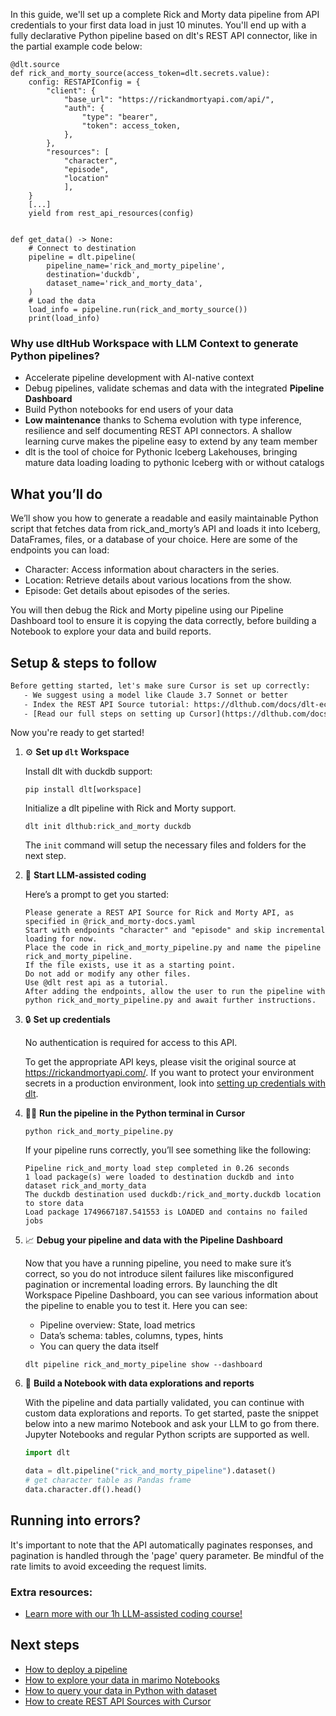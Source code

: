 In this guide, we'll set up a complete Rick and Morty data pipeline from API credentials to your first data load in just 10 minutes. You'll end up with a fully declarative Python pipeline based on dlt's REST API connector, like in the partial example code below:

```python-outcome
@dlt.source
def rick_and_morty_source(access_token=dlt.secrets.value):
    config: RESTAPIConfig = {
        "client": {
            "base_url": "https://rickandmortyapi.com/api/",
            "auth": {
                "type": "bearer",
                "token": access_token,
            },
        },
        "resources": [
            "character",
            "episode",
            "location"
            ],
    }
    [...]
    yield from rest_api_resources(config)


def get_data() -> None:
    # Connect to destination
    pipeline = dlt.pipeline(
        pipeline_name='rick_and_morty_pipeline',
        destination='duckdb',
        dataset_name='rick_and_morty_data', 
    )
    # Load the data
    load_info = pipeline.run(rick_and_morty_source())
    print(load_info) 
```

### Why use dltHub Workspace with LLM Context to generate Python pipelines?

- Accelerate pipeline development with AI-native context
- Debug pipelines, validate schemas and data with the integrated **Pipeline Dashboard**
- Build Python notebooks for end users of your data
- **Low maintenance** thanks to Schema evolution with type inference, resilience and self documenting REST API connectors. A shallow learning curve makes the pipeline easy to extend by any team member
- dlt is the tool of choice for Pythonic Iceberg Lakehouses, bringing mature data loading loading to pythonic Iceberg with or without catalogs

## What you’ll do

We’ll show you how to generate a readable and easily maintainable Python script that fetches data from rick_and_morty’s API and loads it into Iceberg, DataFrames, files, or a database of your choice. Here are some of the endpoints you can load:

- Character: Access information about characters in the series.
- Location: Retrieve details about various locations from the show.
- Episode: Get details about episodes of the series.

You will then debug the Rick and Morty pipeline using our Pipeline Dashboard tool to ensure it is copying the data correctly, before building a Notebook to explore your data and build reports.

## Setup & steps to follow

```default
Before getting started, let's make sure Cursor is set up correctly:
   - We suggest using a model like Claude 3.7 Sonnet or better
   - Index the REST API Source tutorial: https://dlthub.com/docs/dlt-ecosystem/verified-sources/rest_api/ and add it to context as **@dlt rest api**
   - [Read our full steps on setting up Cursor](https://dlthub.com/docs/dlt-ecosystem/llm-tooling/cursor-restapi#23-configuring-cursor-with-documentation)
```

Now you're ready to get started!

1. ⚙️ **Set up `dlt` Workspace**
    
    Install dlt with duckdb support:
    ```shell
    pip install dlt[workspace]
    ```

    Initialize a dlt pipeline with Rick and Morty support.
    ```shell
    dlt init dlthub:rick_and_morty duckdb
    ```

    The `init` command will setup the necessary files and folders for the next step.
    
2. 🤠 **Start LLM-assisted coding**
    
    Here’s a prompt to get you started:
    
    ```prompt
    Please generate a REST API Source for Rick and Morty API, as specified in @rick_and_morty-docs.yaml 
    Start with endpoints "character" and "episode" and skip incremental loading for now. 
    Place the code in rick_and_morty_pipeline.py and name the pipeline rick_and_morty_pipeline. 
    If the file exists, use it as a starting point. 
    Do not add or modify any other files. 
    Use @dlt rest api as a tutorial. 
    After adding the endpoints, allow the user to run the pipeline with python rick_and_morty_pipeline.py and await further instructions.
    ```

    
3. 🔒 **Set up credentials** 
    
    No authentication is required for access to this API.
    
    To get the appropriate API keys, please visit the original source at https://rickandmortyapi.com/.
    If you want to protect your environment secrets in a production environment, look into [setting up credentials with dlt](https://dlthub.com/docs/walkthroughs/add_credentials).
    
4. 🏃‍♀️ **Run the pipeline in the Python terminal in Cursor**
    
    ```shell
    python rick_and_morty_pipeline.py
    ```
    
    If your pipeline runs correctly, you’ll see something like the following:
    
    ```shell
    Pipeline rick_and_morty load step completed in 0.26 seconds
    1 load package(s) were loaded to destination duckdb and into dataset rick_and_morty_data
    The duckdb destination used duckdb:/rick_and_morty.duckdb location to store data
    Load package 1749667187.541553 is LOADED and contains no failed jobs
    ```
    
5. 📈 **Debug your pipeline and data with the Pipeline Dashboard**

    Now that you have a running pipeline, you need to make sure it’s correct, so you do not introduce silent failures like misconfigured pagination or incremental loading errors. By launching the dlt Workspace Pipeline Dashboard, you can see various information about the pipeline to enable you to test it. Here you can see:
    - Pipeline overview: State, load metrics
    - Data’s schema: tables, columns, types, hints
    - You can query the data itself
    
    ```shell
    dlt pipeline rick_and_morty_pipeline show --dashboard
    ```
    
6. 🐍 **Build a Notebook with data explorations and reports**

    With the pipeline and data partially validated, you can continue with custom data explorations and reports. To get started, paste the snippet below into a new marimo Notebook and ask your LLM to go from there. Jupyter Notebooks and regular Python scripts are supported as well.

    
    ```python
    import dlt

   data = dlt.pipeline("rick_and_morty_pipeline").dataset()
   # get character table as Pandas frame
   data.character.df().head()
    ```

## Running into errors?

It's important to note that the API automatically paginates responses, and pagination is handled through the 'page' query parameter. Be mindful of the rate limits to avoid exceeding the request limits.

### Extra resources:

- [Learn more with our 1h LLM-assisted coding course!](https://www.youtube.com/watch?v=GGid70rnJuM)

## Next steps

- [How to deploy a pipeline](https://dlthub.com/docs/walkthroughs/deploy-a-pipeline)
- [How to explore your data in marimo Notebooks](https://dlthub.com/docs/general-usage/dataset-access/marimo)
- [How to query your data in Python with dataset](https://dlthub.com/docs/general-usage/dataset-access/dataset)
- [How to create REST API Sources with Cursor](https://dlthub.com/docs/dlt-ecosystem/llm-tooling/cursor-restapi)
